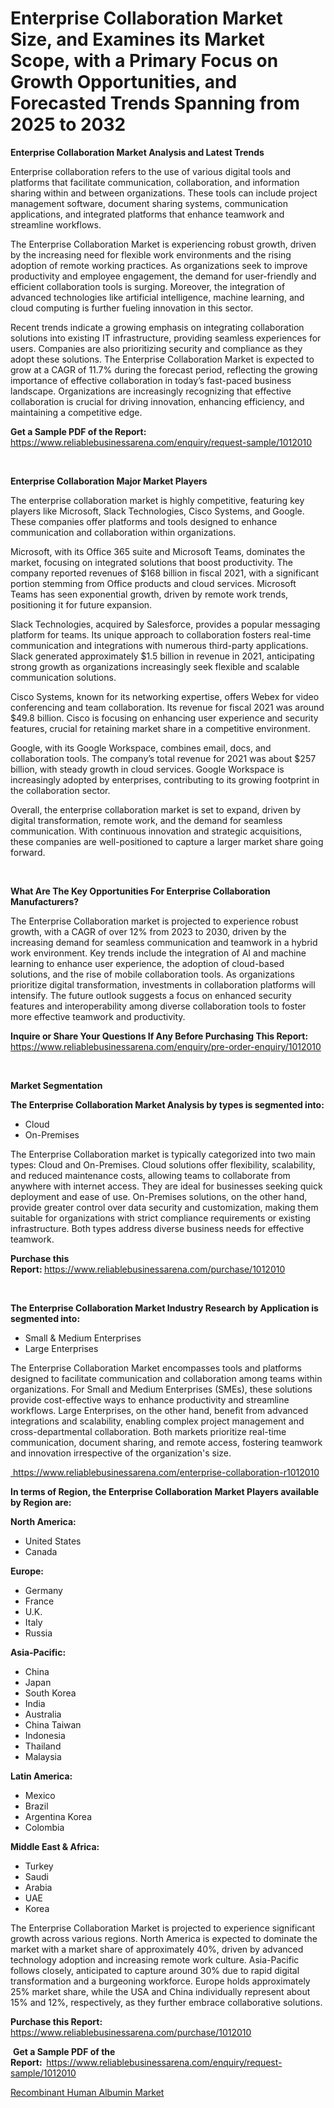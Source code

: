 <p><h1>Enterprise Collaboration Market Size, and Examines its Market Scope, with a Primary Focus on Growth Opportunities, and Forecasted Trends Spanning from 2025 to 2032</h1></p><p><strong>Enterprise Collaboration Market Analysis and Latest Trends</strong></p>
<p><p>Enterprise collaboration refers to the use of various digital tools and platforms that facilitate communication, collaboration, and information sharing within and between organizations. These tools can include project management software, document sharing systems, communication applications, and integrated platforms that enhance teamwork and streamline workflows.</p><p>The Enterprise Collaboration Market is experiencing robust growth, driven by the increasing need for flexible work environments and the rising adoption of remote working practices. As organizations seek to improve productivity and employee engagement, the demand for user-friendly and efficient collaboration tools is surging. Moreover, the integration of advanced technologies like artificial intelligence, machine learning, and cloud computing is further fueling innovation in this sector.</p><p>Recent trends indicate a growing emphasis on integrating collaboration solutions into existing IT infrastructure, providing seamless experiences for users. Companies are also prioritizing security and compliance as they adopt these solutions. The Enterprise Collaboration Market is expected to grow at a CAGR of 11.7% during the forecast period, reflecting the growing importance of effective collaboration in today’s fast-paced business landscape. Organizations are increasingly recognizing that effective collaboration is crucial for driving innovation, enhancing efficiency, and maintaining a competitive edge.</p></p>
<p><strong>Get a Sample PDF of the Report:&nbsp;</strong> <a href="https://www.reliablebusinessarena.com/enquiry/request-sample/1012010?utm_campaign=3215&utm_medium=2&utm_source=Github&utm_content=ia&utm_term=06032025&utm_id=enterprise-collaboration">https://www.reliablebusinessarena.com/enquiry/request-sample/1012010</a></p>
<p>&nbsp;</p>
<p><strong>Enterprise Collaboration Major Market Players</strong></p>
<p><p>The enterprise collaboration market is highly competitive, featuring key players like Microsoft, Slack Technologies, Cisco Systems, and Google. These companies offer platforms and tools designed to enhance communication and collaboration within organizations.</p><p>Microsoft, with its Office 365 suite and Microsoft Teams, dominates the market, focusing on integrated solutions that boost productivity. The company reported revenues of $168 billion in fiscal 2021, with a significant portion stemming from Office products and cloud services. Microsoft Teams has seen exponential growth, driven by remote work trends, positioning it for future expansion.</p><p>Slack Technologies, acquired by Salesforce, provides a popular messaging platform for teams. Its unique approach to collaboration fosters real-time communication and integrations with numerous third-party applications. Slack generated approximately $1.5 billion in revenue in 2021, anticipating strong growth as organizations increasingly seek flexible and scalable communication solutions.</p><p>Cisco Systems, known for its networking expertise, offers Webex for video conferencing and team collaboration. Its revenue for fiscal 2021 was around $49.8 billion. Cisco is focusing on enhancing user experience and security features, crucial for retaining market share in a competitive environment.</p><p>Google, with its Google Workspace, combines email, docs, and collaboration tools. The company’s total revenue for 2021 was about $257 billion, with steady growth in cloud services. Google Workspace is increasingly adopted by enterprises, contributing to its growing footprint in the collaboration sector.</p><p>Overall, the enterprise collaboration market is set to expand, driven by digital transformation, remote work, and the demand for seamless communication. With continuous innovation and strategic acquisitions, these companies are well-positioned to capture a larger market share going forward.</p></p>
<p>&nbsp;</p>
<p><strong>What Are The Key Opportunities For Enterprise Collaboration Manufacturers?</strong></p>
<p><p>The Enterprise Collaboration market is projected to experience robust growth, with a CAGR of over 12% from 2023 to 2030, driven by the increasing demand for seamless communication and teamwork in a hybrid work environment. Key trends include the integration of AI and machine learning to enhance user experience, the adoption of cloud-based solutions, and the rise of mobile collaboration tools. As organizations prioritize digital transformation, investments in collaboration platforms will intensify. The future outlook suggests a focus on enhanced security features and interoperability among diverse collaboration tools to foster more effective teamwork and productivity.</p></p>
<p><strong>Inquire or Share Your Questions If Any Before Purchasing This Report:</strong> <a href="https://www.reliablebusinessarena.com/enquiry/pre-order-enquiry/1012010?utm_campaign=3215&utm_medium=2&utm_source=Github&utm_content=ia&utm_term=06032025&utm_id=enterprise-collaboration">https://www.reliablebusinessarena.com/enquiry/pre-order-enquiry/1012010</a></p>
<p>&nbsp;</p>
<p><strong>Market Segmentation</strong></p>
<p><strong>The Enterprise Collaboration Market Analysis by types is segmented into:</strong></p>
<p><ul><li>Cloud</li><li>On-Premises</li></ul></p>
<p><p>The Enterprise Collaboration market is typically categorized into two main types: Cloud and On-Premises. Cloud solutions offer flexibility, scalability, and reduced maintenance costs, allowing teams to collaborate from anywhere with internet access. They are ideal for businesses seeking quick deployment and ease of use. On-Premises solutions, on the other hand, provide greater control over data security and customization, making them suitable for organizations with strict compliance requirements or existing infrastructure. Both types address diverse business needs for effective teamwork.</p></p>
<p><strong>Purchase this Report:&nbsp;</strong><a href="https://www.reliablebusinessarena.com/purchase/1012010?utm_campaign=3215&utm_medium=2&utm_source=Github&utm_content=ia&utm_term=06032025&utm_id=enterprise-collaboration">https://www.reliablebusinessarena.com/purchase/1012010</a></p>
<p>&nbsp;</p>
<p><strong>The Enterprise Collaboration Market Industry Research by Application is segmented into:</strong></p>
<p><ul><li>Small & Medium Enterprises</li><li>Large Enterprises</li></ul></p>
<p><p>The Enterprise Collaboration Market encompasses tools and platforms designed to facilitate communication and collaboration among teams within organizations. For Small and Medium Enterprises (SMEs), these solutions provide cost-effective ways to enhance productivity and streamline workflows. Large Enterprises, on the other hand, benefit from advanced integrations and scalability, enabling complex project management and cross-departmental collaboration. Both markets prioritize real-time communication, document sharing, and remote access, fostering teamwork and innovation irrespective of the organization's size.</p></p>
<p><a href="https://www.reliablebusinessarena.com/enterprise-collaboration-r1012010?utm_campaign=3215&utm_medium=2&utm_source=Github&utm_content=ia&utm_term=06032025&utm_id=enterprise-collaboration">&nbsp;https://www.reliablebusinessarena.com/enterprise-collaboration-r1012010</a></p>
<p><strong>In terms of Region, the Enterprise Collaboration Market Players available by Region are:</strong></p>
<p>
    <p> <strong> North America: </strong>
        <ul>
            <li>United States</li>
            <li>Canada</li>
        </ul>
        </p> 
    <p> <strong> Europe: </strong>
        <ul>
            <li>Germany</li>
            <li>France</li>
            <li>U.K.</li>
            <li>Italy</li>
            <li>Russia</li>
        </ul>
        </p> 
    <p> <strong> Asia-Pacific: </strong>
        <ul>
            <li>China</li>
            <li>Japan</li>
            <li>South Korea</li>
            <li>India</li>
            <li>Australia</li>
            <li>China Taiwan</li>
            <li>Indonesia</li>
            <li>Thailand</li>
            <li>Malaysia</li>
        </ul>
        </p> 
    <p> <strong> Latin America: </strong>
        <ul>
            <li>Mexico</li>
            <li>Brazil</li>
            <li>Argentina Korea</li>
            <li>Colombia</li>
        </ul>
        </p> 
    <p> <strong> Middle East & Africa: </strong>
        <ul>
            <li>Turkey</li>
            <li>Saudi</li>
            <li>Arabia</li>
            <li>UAE</li>
            <li>Korea</li>
        </ul>
    </p>
    </p>
<p><p>The Enterprise Collaboration Market is projected to experience significant growth across various regions. North America is expected to dominate the market with a market share of approximately 40%, driven by advanced technology adoption and increasing remote work culture. Asia-Pacific follows closely, anticipated to capture around 30% due to rapid digital transformation and a burgeoning workforce. Europe holds approximately 25% market share, while the USA and China individually represent about 15% and 12%, respectively, as they further embrace collaborative solutions.</p></p>
<p><strong>Purchase this Report: </strong><a href="https://www.reliablebusinessarena.com/purchase/1012010?utm_campaign=3215&utm_medium=2&utm_source=Github&utm_content=ia&utm_term=06032025&utm_id=enterprise-collaboration">https://www.reliablebusinessarena.com/purchase/1012010</a></p>
<p>&nbsp;<strong>Get a Sample PDF of the Report:&nbsp;&nbsp;</strong><a href="https://www.reliablebusinessarena.com/enquiry/request-sample/1012010?utm_campaign=3215&utm_medium=2&utm_source=Github&utm_content=ia&utm_term=06032025&utm_id=enterprise-collaboration">https://www.reliablebusinessarena.com/enquiry/request-sample/1012010</a></p>
<p><strong></strong></p>
<p><p><a href="https://github.com/balapopepi/Market-Research-Report-List-1/blob/main/recombinant-human-albumin-market.md?utm_campaign=3215&utm_medium=2&utm_source=Github&utm_content=ia&utm_term=06032025&utm_id=enterprise-collaboration">Recombinant Human Albumin Market</a></p></p>